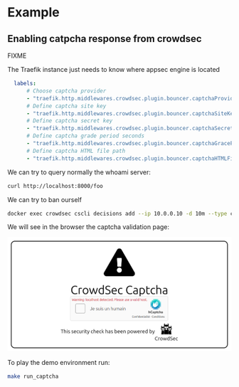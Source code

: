 # Example
## Enabling catpcha response from crowdsec

FIXME

The Traefik instance just needs to know where appsec engine is located
```yaml
  labels:
      # Choose captcha provider
      - "traefik.http.middlewares.crowdsec.plugin.bouncer.captchaProvider=hcaptcha"
      # Define captcha site key
      - "traefik.http.middlewares.crowdsec.plugin.bouncer.captchaSiteKey=FIXME"
      # Define captcha secret key
      - "traefik.http.middlewares.crowdsec.plugin.bouncer.captchaSecretKey=FIXME"
      # Define captcha grade period seconds
      - "traefik.http.middlewares.crowdsec.plugin.bouncer.captchaGracePeriodSeconds=20"
      # Define captcha HTML file path
      - "traefik.http.middlewares.crowdsec.plugin.bouncer.captchaHTMLFilePath=/captcha.html"
```
We can try to query normally the whoami server:
```bash
curl http://localhost:8000/foo
```

We can try to ban ourself

```bash
docker exec crowdsec cscli decisions add --ip 10.0.0.10 -d 10m --type captcha
```

We will see in the browser the captcha validation page:

![alt text](image_captcha_validation.png)

To play the demo environment run:
```bash
make run_captcha
```

